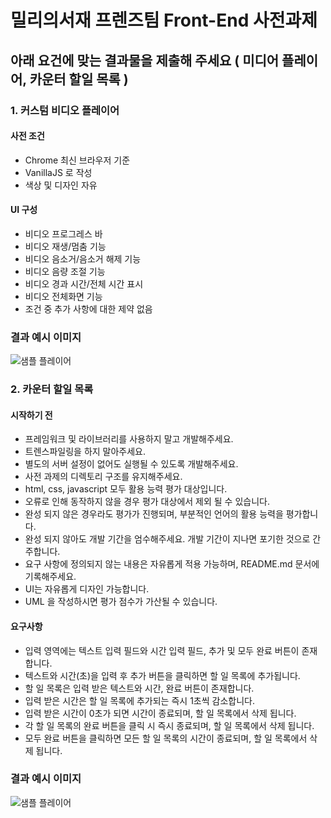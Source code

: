 # 밀리의서재 프렌즈팀 Front-End 사전과제
## 아래 요건에 맞는 결과물을 제출해 주세요 ( 미디어 플레이어, 카운터 할일 목록 )
### 1. 커스텀 비디오 플레이어
#### 사전 조건
  * Chrome 최신 브라우저 기준
  * VanillaJS 로 작성
  * 색상 및 디자인 자유
#### UI 구성
  * 비디오 프로그레스 바
  * 비디오 재생/멈춤 기능
  * 비디오 음소거/음소거 해제 기능
  * 비디오 음량 조절 기능
  * 비디오 경과 시간/전체 시간 표시
  * 비디오 전체화면 기능
  * 조건 중 추가 사항에 대한 제약 없음
### 결과 예시 이미지
![샘플 플레이어](https://images.millie.co.kr/files/player_sample.jpg)

### 2. 카운터 할일 목록
#### 시작하기 전
  * 프레임워크 및 라이브러리를 사용하지 말고 개발해주세요.
  * 트렌스파일링을 하지 말아주세요.
  * 별도의 서버 설정이 없어도 실행될 수 있도록 개발해주세요.
  * 사전 과제의 디렉토리 구조를 유지해주세요.
  * html, css, javascript 모두 활용 능력 평가 대상입니다.
  * 오류로 인해 동작하지 않을 경우 평가 대상에서 제외 될 수 있습니다.
  * 완성 되지 않은 경우라도 평가가 진행되며, 부분적인 언어의 활용 능력을 평가합니다.
  * 완성 되지 않아도 개발 기간을 엄수해주세요. 개발 기간이 지나면 포기한 것으로 간주합니다.
  * 요구 사항에 정의되지 않는 내용은 자유롭게 적용 가능하며, README.md 문서에 기록해주세요.
  * UI는 자유롭게 디자인 가능합니다.
  * UML 을 작성하시면 평가 점수가 가산될 수 있습니다.
#### 요구사항
  * 입력 영역에는 텍스트 입력 필드와 시간 입력 필드, 추가 및 모두 완료 버튼이 존재합니다.
  * 텍스트와 시간(초)을 입력 후 추가 버튼을 클릭하면 할 일 목록에 추가됩니다.
  * 할 일 목록은 입력 받은 텍스트와 시간, 완료 버튼이 존재합니다.
  * 입력 받은 시간은 할 일 목록에 추가되는 즉시 1초씩 감소합니다.
  * 입력 받은 시간이 0초가 되면 시간이 종료되며, 할 일 목록에서 삭제 됩니다.
  * 각 할 일 목록의 완료 버튼을 클릭 시 즉시 종료되며, 할 일 목록에서 삭제 됩니다.
  * 모두 완료 버튼을 클릭하면 모든 할 일 목록의 시간이 종료되며, 할 일 목록에서 삭제 됩니다.
### 결과 예시 이미지
![샘플 플레이어](https://images.millie.co.kr/files/player_sample.jpg)

